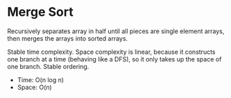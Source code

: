 # Merge Sort

Recursively separates array in half until all pieces are single element arrays, then merges the arrays into sorted arrays.

Stable time complexity. Space complexity is linear, because it constructs one branch at a time (behaving like a DFS), so it only takes up the space of one branch. Stable ordering.

* Time: O(n log n)
* Space: O(n)
